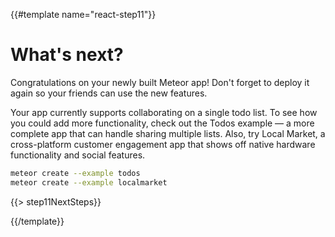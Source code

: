 {{#template name="react-step11"}}

# What's next?

Congratulations on your newly built Meteor app! Don't forget to deploy it again
so your friends can use the new features.

Your app currently supports collaborating on a single todo list. To see how you
could add more functionality, check out the Todos example &mdash; a more
complete app that can handle sharing multiple lists. Also, try Local Market, a
cross-platform customer engagement app that shows off native hardware
functionality and social features.

```bash
meteor create --example todos
meteor create --example localmarket
```

{{> step11NextSteps}}

{{/template}}
